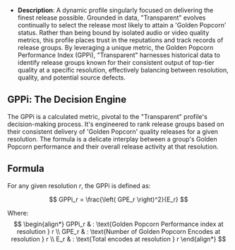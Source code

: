 
- **Description**: A dynamic profile singularly focused on delivering the finest release possible. Grounded in data, "Transparent" evolves continually to select the release most likely to attain a 'Golden Popcorn' status. Rather than being bound by isolated audio or video quality metrics, this profile places trust in the reputations and track records of release groups. By leveraging a unique metric, the Golden Popcorn Performance Index (GPPi), "Transparent" harnesses historical data to identify release groups known for their consistent output of top-tier quality at a specific resolution, effectively balancing between resolution, quality, and potential source defects.

## GPPi: The Decision Engine

The GPPi is a calculated metric, pivotal to the "Transparent" profile's decision-making process. It's engineered to rank release groups based on their consistent delivery of 'Golden Popcorn' quality releases for a given resolution. The formula is a delicate interplay between a group's Golden Popcorn performance and their overall release activity at that resolution.

## Formula

For any given resolution *r*, the GPPi is defined as:

$$ 
GPPi_r = \frac{\left( GPE_r \right)^2}{E_r} 
$$

Where:
$$ 
\begin{align*}
GPPi_r & : \text{Golden Popcorn Performance index at resolution } r \\
GPE_r & : \text{Number of Golden Popcorn Encodes at resolution } r \\
E_r & : \text{Total encodes at resolution } r
\end{align*}
$$

